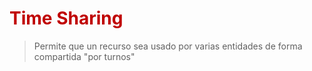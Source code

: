 # <span style="color:#c00000">Time Sharing</span>

> Permite que un recurso sea usado por varias entidades de forma compartida "por turnos"